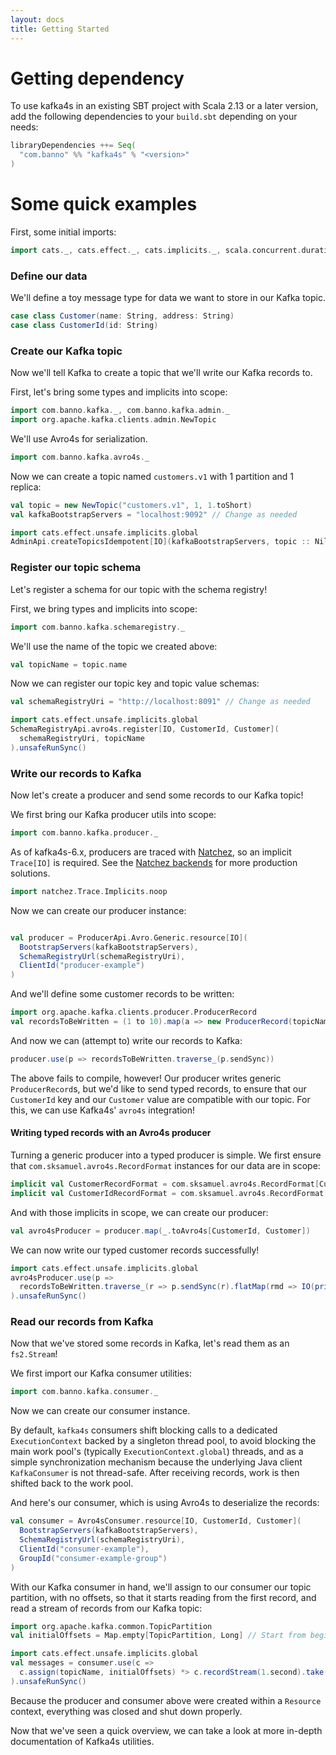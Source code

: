 ```yaml
---
layout: docs
title: Getting Started
---
```


# Getting dependency

To use kafka4s in an existing SBT project with Scala 2.13 or a later version, add the following dependencies to your
`build.sbt` depending on your needs:

```scala
libraryDependencies ++= Seq(
  "com.banno" %% "kafka4s" % "<version>"
)
```

# Some quick examples

First, some initial imports:
```scala mdoc
import cats._, cats.effect._, cats.implicits._, scala.concurrent.duration._
```

### Define our data

We'll define a toy message type for data we want to store in our Kafka topic.

```scala mdoc
case class Customer(name: String, address: String)
case class CustomerId(id: String)
```

### Create our Kafka topic

Now we'll tell Kafka to create a topic that we'll write our Kafka records to.

First, let's bring some types and implicits into scope:

```scala mdoc
import com.banno.kafka._, com.banno.kafka.admin._
import org.apache.kafka.clients.admin.NewTopic
```

We'll use Avro4s for serialization.

```scala mdoc
import com.banno.kafka.avro4s._
```

Now we can create a topic named `customers.v1` with 1 partition and 1 replica:

```scala mdoc
val topic = new NewTopic("customers.v1", 1, 1.toShort)
val kafkaBootstrapServers = "localhost:9092" // Change as needed
```

```scala mdoc:compile-only
import cats.effect.unsafe.implicits.global
AdminApi.createTopicsIdempotent[IO](kafkaBootstrapServers, topic :: Nil).unsafeRunSync()
```

### Register our topic schema

Let's register a schema for our topic with the schema registry!

First, we bring types and implicits into scope:

```scala mdoc
import com.banno.kafka.schemaregistry._
```

We'll use the name of the topic we created above:

```scala mdoc
val topicName = topic.name
```

Now we can register our topic key and topic value schemas:

```scala mdoc
val schemaRegistryUri = "http://localhost:8091" // Change as needed
```

```scala mdoc:compile-only
import cats.effect.unsafe.implicits.global
SchemaRegistryApi.avro4s.register[IO, CustomerId, Customer](
  schemaRegistryUri, topicName
).unsafeRunSync()
```

### Write our records to Kafka

Now let's create a producer and send some records to our Kafka topic!

We first bring our Kafka producer utils into scope:

```scala mdoc
import com.banno.kafka.producer._
```

As of kafka4s-6.x, producers are traced with
[Natchez](https://typelevel.org/natchez/), so an implicit `Trace[IO]`
is required.  See the [Natchez
backends](https://typelevel.org/natchez/backends/index.html) for more
production solutions.

```scala mdoc
import natchez.Trace.Implicits.noop
```

Now we can create our producer instance:

```scala mdoc

val producer = ProducerApi.Avro.Generic.resource[IO](
  BootstrapServers(kafkaBootstrapServers),
  SchemaRegistryUrl(schemaRegistryUri),
  ClientId("producer-example")
)
```

And we'll define some customer records to be written:

```scala mdoc
import org.apache.kafka.clients.producer.ProducerRecord
val recordsToBeWritten = (1 to 10).map(a => new ProducerRecord(topicName, CustomerId(a.toString), Customer(s"name-${a}", s"address-${a}"))).toVector
```

And now we can (attempt to) write our records to Kafka:

```scala mdoc:fail
producer.use(p => recordsToBeWritten.traverse_(p.sendSync))
```

The above fails to compile, however! Our producer writes generic
`ProducerRecord`s, but we'd like to send typed records, to ensure that
our `CustomerId` key and our `Customer` value are compatible with our
topic. For this, we can use Kafka4s' `avro4s` integration!

#### Writing typed records with an Avro4s producer

Turning a generic producer into a typed producer is simple. We first ensure that `com.sksamuel.avro4s.RecordFormat` instances for our data are in scope:

```scala mdoc
implicit val CustomerRecordFormat = com.sksamuel.avro4s.RecordFormat[Customer]
implicit val CustomerIdRecordFormat = com.sksamuel.avro4s.RecordFormat[CustomerId]

```

And with those implicits in scope, we can create our producer:

```scala mdoc
val avro4sProducer = producer.map(_.toAvro4s[CustomerId, Customer])
```

We can now write our typed customer records successfully!

```scala mdoc:compile-only
import cats.effect.unsafe.implicits.global
avro4sProducer.use(p =>
  recordsToBeWritten.traverse_(r => p.sendSync(r).flatMap(rmd => IO(println(s"Wrote record to ${rmd}"))))
).unsafeRunSync()
```

### Read our records from Kafka

Now that we've stored some records in Kafka, let's read them as an `fs2.Stream`!

We first import our Kafka consumer utilities:
```scala mdoc
import com.banno.kafka.consumer._
```

Now we can create our consumer instance.

By default, `kafka4s` consumers shift blocking calls to a dedicated
`ExecutionContext` backed by a singleton thread pool, to avoid blocking the main
work pool's (typically `ExecutionContext.global`) threads, and as a simple
synchronization mechanism because the underlying Java client `KafkaConsumer` is
not thread-safe. After receiving records, work is then shifted back to the work
pool.

And here's our consumer, which is using Avro4s to deserialize the records:

```scala mdoc
val consumer = Avro4sConsumer.resource[IO, CustomerId, Customer](
  BootstrapServers(kafkaBootstrapServers),
  SchemaRegistryUrl(schemaRegistryUri),
  ClientId("consumer-example"),
  GroupId("consumer-example-group")
)
```

With our Kafka consumer in hand, we'll assign to our consumer our topic partition, with no offsets, so that it starts reading from the first record, and read a stream of records from our Kafka topic:
```scala mdoc
import org.apache.kafka.common.TopicPartition
val initialOffsets = Map.empty[TopicPartition, Long] // Start from beginning
```

```scala mdoc:compile-only
import cats.effect.unsafe.implicits.global
val messages = consumer.use(c =>
  c.assign(topicName, initialOffsets) *> c.recordStream(1.second).take(5).compile.toVector
).unsafeRunSync()
```

Because the producer and consumer above were created within a `Resource` context, everything was closed and shut down properly.

Now that we've seen a quick overview, we can take a look at more in-depth documentation of Kafka4s utilities.
